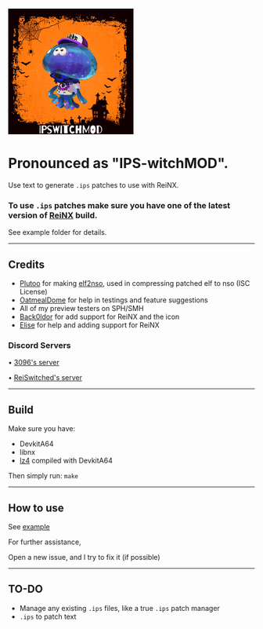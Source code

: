 ![IPSwitchMOD](https://raw.githubusercontent.com/Back0ldor/IPSwitchMOD/master/icon.PNG)
# Pronounced as "IPS-witchMOD".
Use text to generate `.ips` patches to use with ReiNX.

### To use `.ips` patches make sure you have one of the latest version of [ReiNX](https://github.com/Reisyukaku/ReiNX/releases) build.

See example folder for details.

---
## Credits
- [Plutoo](https://twitter.com/qlutoo) for making [elf2nso](https://github.com/switchbrew/switch-tools/tree/master/src), used in compressing patched elf to nso (ISC License)
- [OatmealDome](https://github.com/OatmealDome) for help in testings and feature suggestions
- All of my preview testers on SPH/SMH
- [Back0ldor](https://twitter.com/PsychoBear21) for add support for ReiNX and the icon 
- [Elise](https://twitter.com/EliseZeroTwo) for help and adding support for ReiNX 

### Discord Servers

• [3096's server](https://discord.gg/v8Rueaf)

• [ReiSwitched's server](https://discord.gg/NxpeNwz)

---
## Build
Make sure you have:
- DevkitA64
- libnx
- [lz4](https://github.com/lz4/lz4) compiled with DevkitA64

Then simply run: `make`

---
## How to use
See [example](/example)

For further assistance, 

Open a new issue, and I try to fix it (if possible)

---
## TO-DO
- Manage any existing `.ips` files, like a true `.ips` patch manager
- `.ips` to patch text
